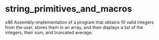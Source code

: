 # string_primitives_and_macros
x86 Assembly-implementation of a program that obtains 10 valid integers from the user, stores them in an array, and then displays a list of the integers, their sum, and truncated average. 
